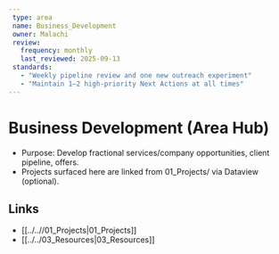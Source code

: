 ```yaml
---
 type: area
 name: Business_Development
 owner: Malachi
 review:
   frequency: monthly
   last_reviewed: 2025-09-13
 standards:
   - "Weekly pipeline review and one new outreach experiment"
   - "Maintain 1–2 high-priority Next Actions at all times"
---
```


# Business Development (Area Hub)

- Purpose: Develop fractional services/company opportunities, client pipeline, offers.
- Projects surfaced here are linked from 01_Projects/ via Dataview (optional).

## Links
- [[../..//01_Projects|01_Projects]]
- [[../../03_Resources|03_Resources]]

